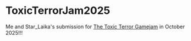 # ToxicTerrorJam2025
Me and Star_Laika's submission for [The Toxic Terror Gamejam](https://itch.io/jam/toxic-terror-gamejam) in October 2025!!!